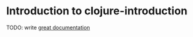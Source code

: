 # Introduction to clojure-introduction

TODO: write [great documentation](http://jacobian.org/writing/what-to-write/)
